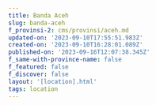 ```yaml
---
title: Banda Aceh
slug: banda-aceh
f_provinsi-2: cms/provinsi/aceh.md
updated-on: '2023-09-10T17:55:51.983Z'
created-on: '2023-09-10T16:28:01.089Z'
published-on: '2023-09-16T12:07:38.345Z'
f_same-with-province-name: false
f_featured: false
f_discover: false
layout: '[location].html'
tags: location
---
```



